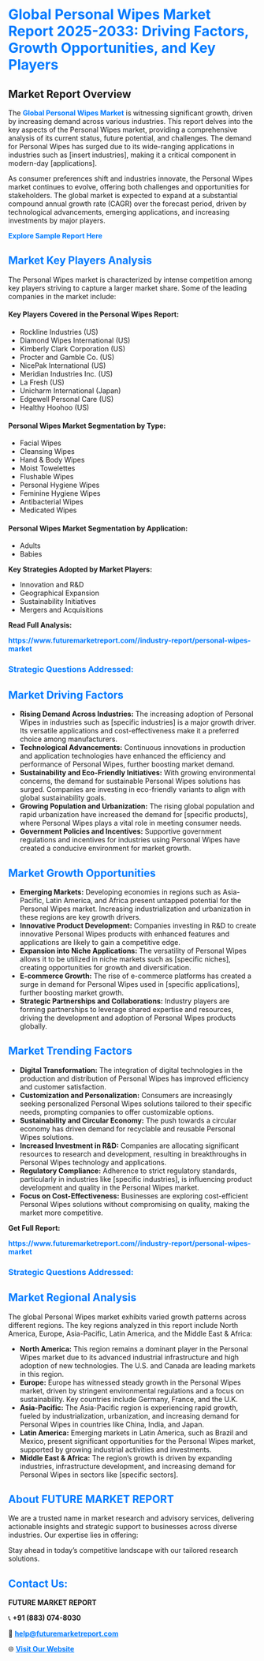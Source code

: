 <h1 style="color: #007BFF;">Global Personal Wipes Market Report 2025-2033: Driving Factors, Growth Opportunities, and Key Players</h1>

<section id="overview">
<h2>Market Report Overview</h2>
<p>The <a href="https://www.futuremarketreport.com//industry-report/personal-wipes-market" style="color: #007BFF; text-decoration: none;"><strong>Global Personal Wipes Market</strong></a> is witnessing significant growth, driven by increasing demand across various industries. This report delves into the key aspects of the Personal Wipes market, providing a comprehensive analysis of its current status, future potential, and challenges. The demand for Personal Wipes has surged due to its wide-ranging applications in industries such as [insert industries], making it a critical component in modern-day [applications].</p>
<p>As consumer preferences shift and industries innovate, the Personal Wipes market continues to evolve, offering both challenges and opportunities for stakeholders. The global market is expected to expand at a substantial compound annual growth rate (CAGR) over the forecast period, driven by technological advancements, emerging applications, and increasing investments by major players.</p>
</section>

<section id="overview">
<p><a href="https://www.futuremarketreport.com//request-sample/reportId=55494" style="color: #007BFF; text-decoration: none;"><strong>Explore Sample Report Here</strong></a></p>
</section>

<section id="key-players">
<h2 style="color: #007BFF;">Market Key Players Analysis</h2>
<p>The Personal Wipes market is characterized by intense competition among key players striving to capture a larger market share. Some of the leading companies in the market include:</p>
<h4>Key Players Covered in the Personal Wipes Report:</h4>
<ul><li>Rockline Industries (US)</li><li>Diamond Wipes International (US)</li><li>Kimberly Clark Corporation (US)</li><li>Procter and Gamble Co. (US)</li><li>NicePak International (US)</li><li>Meridian Industries Inc. (US)</li><li>La Fresh (US)</li><li>Unicharm International (Japan)</li><li>Edgewell Personal Care (US)</li><li>Healthy Hoohoo (US)</li></ul>
<h4>Personal Wipes Market Segmentation by Type:</h4>
<ul><li>Facial Wipes</li><li>Cleansing Wipes</li><li>Hand &amp; Body Wipes</li><li>Moist Towelettes</li><li>Flushable Wipes</li><li>Personal Hygiene Wipes</li><li>Feminine Hygiene Wipes</li><li>Antibacterial Wipes</li><li>Medicated Wipes</li></ul>

<h4>Personal Wipes Market Segmentation by Application:</h4>
<ul><li>Adults</li><li>Babies</li></ul>
<p><strong>Key Strategies Adopted by Market Players:</strong></p>
<ul>
<li>Innovation and R&D</li>
<li>Geographical Expansion</li>
<li>Sustainability Initiatives</li>
<li>Mergers and Acquisitions</li>
</ul>
</section>

<section>
<p><strong>Read Full Analysis: </strong></p><a href="https://www.futuremarketreport.com//industry-report/personal-wipes-market" style="color: #007BFF; text-decoration: none;"><strong>https://www.futuremarketreport.com//industry-report/personal-wipes-market</strong></a>
<h3 style="color: #007BFF;">Strategic Questions Addressed:</h3>
</section>

<section id="driving-factors">
<h2 style="color: #007BFF;">Market Driving Factors</h2>
<ul>
<li><strong>Rising Demand Across Industries:</strong> The increasing adoption of Personal Wipes in industries such as [specific industries] is a major growth driver. Its versatile applications and cost-effectiveness make it a preferred choice among manufacturers.</li>
<li><strong>Technological Advancements:</strong> Continuous innovations in production and application technologies have enhanced the efficiency and performance of Personal Wipes, further boosting market demand.</li>
<li><strong>Sustainability and Eco-Friendly Initiatives:</strong> With growing environmental concerns, the demand for sustainable Personal Wipes solutions has surged. Companies are investing in eco-friendly variants to align with global sustainability goals.</li>
<li><strong>Growing Population and Urbanization:</strong> The rising global population and rapid urbanization have increased the demand for [specific products], where Personal Wipes plays a vital role in meeting consumer needs.</li>
<li><strong>Government Policies and Incentives:</strong> Supportive government regulations and incentives for industries using Personal Wipes have created a conducive environment for market growth.</li>
</ul>
</section>

<section id="growth-opportunities">
<h2 style="color: #007BFF;">Market Growth Opportunities</h2>
<ul>
<li><strong>Emerging Markets:</strong> Developing economies in regions such as Asia-Pacific, Latin America, and Africa present untapped potential for the Personal Wipes market. Increasing industrialization and urbanization in these regions are key growth drivers.</li>
<li><strong>Innovative Product Development:</strong> Companies investing in R&D to create innovative Personal Wipes products with enhanced features and applications are likely to gain a competitive edge.</li>
<li><strong>Expansion into Niche Applications:</strong> The versatility of Personal Wipes allows it to be utilized in niche markets such as [specific niches], creating opportunities for growth and diversification.</li>
<li><strong>E-commerce Growth:</strong> The rise of e-commerce platforms has created a surge in demand for Personal Wipes used in [specific applications], further boosting market growth.</li>
<li><strong>Strategic Partnerships and Collaborations:</strong> Industry players are forming partnerships to leverage shared expertise and resources, driving the development and adoption of Personal Wipes products globally.</li>
</ul>
</section>

<section id="trending-factors">
<h2 style="color: #007BFF;">Market Trending Factors</h2>
<ul>
<li><strong>Digital Transformation:</strong> The integration of digital technologies in the production and distribution of Personal Wipes has improved efficiency and customer satisfaction.</li>
<li><strong>Customization and Personalization:</strong> Consumers are increasingly seeking personalized Personal Wipes solutions tailored to their specific needs, prompting companies to offer customizable options.</li>
<li><strong>Sustainability and Circular Economy:</strong> The push towards a circular economy has driven demand for recyclable and reusable Personal Wipes solutions.</li>
<li><strong>Increased Investment in R&D:</strong> Companies are allocating significant resources to research and development, resulting in breakthroughs in Personal Wipes technology and applications.</li>
<li><strong>Regulatory Compliance:</strong> Adherence to strict regulatory standards, particularly in industries like [specific industries], is influencing product development and quality in the Personal Wipes market.</li>
<li><strong>Focus on Cost-Effectiveness:</strong> Businesses are exploring cost-efficient Personal Wipes solutions without compromising on quality, making the market more competitive.</li>
</ul>
</section>

<section>
<p><strong>Get Full Report: </strong></p><a href="https://www.futuremarketreport.com//industry-report/personal-wipes-market" style="color: #007BFF; text-decoration: none;"><strong>https://www.futuremarketreport.com//industry-report/personal-wipes-market</strong></a>
<h3 style="color: #007BFF;">Strategic Questions Addressed:</h3>
</section>


<section id="regional-analysis">
<h2 style="color: #007BFF;">Market Regional Analysis</h2>
<p>The global Personal Wipes market exhibits varied growth patterns across different regions. The key regions analyzed in this report include North America, Europe, Asia-Pacific, Latin America, and the Middle East & Africa:</p>
<ul>
<li><strong>North America:</strong> This region remains a dominant player in the Personal Wipes market due to its advanced industrial infrastructure and high adoption of new technologies. The U.S. and Canada are leading markets in this region.</li>
<li><strong>Europe:</strong> Europe has witnessed steady growth in the Personal Wipes market, driven by stringent environmental regulations and a focus on sustainability. Key countries include Germany, France, and the U.K.</li>
<li><strong>Asia-Pacific:</strong> The Asia-Pacific region is experiencing rapid growth, fueled by industrialization, urbanization, and increasing demand for Personal Wipes in countries like China, India, and Japan.</li>
<li><strong>Latin America:</strong> Emerging markets in Latin America, such as Brazil and Mexico, present significant opportunities for the Personal Wipes market, supported by growing industrial activities and investments.</li>
<li><strong>Middle East & Africa:</strong> The region’s growth is driven by expanding industries, infrastructure development, and increasing demand for Personal Wipes in sectors like [specific sectors].</li>
</ul>
</section>

<footer>
<h2 style="color: #007BFF;">About FUTURE MARKET REPORT</h2>
<p>We are a trusted name in market research and advisory services, delivering actionable insights and strategic support to businesses across diverse industries. Our expertise lies in offering:</p>

<p>Stay ahead in today’s competitive landscape with our tailored research solutions.</p>

<h2 style="color: #007BFF;">Contact Us:</h2>
<p><strong>FUTURE MARKET REPORT</strong></p>
<p>📞 <strong>+91 (883) 074-8030</strong></p>
<p>📧 <strong><a href="mailto:help@futuremarketreport.com" style="color: #007BFF;">help@futuremarketreport.com</a></strong></p>
<p>🌐 <strong><a href="https://www.futuremarketreport.com/" style="color: #007BFF;">Visit Our Website</a></strong></p>
</footer>